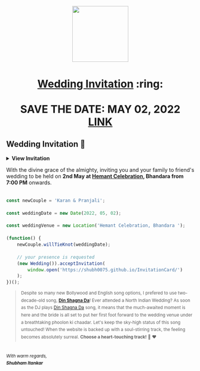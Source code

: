 <p align="center"><a href="https://shubh0075.github.io/InvitationCard/"><img src="./assets/wedding.gif" width="150px" height="150px"/></a></p>
<h1 align="center"><a href="https://shubh0075.github.io/InvitationCard/">Wedding Invitation</a> :ring: <br> <br> SAVE THE DATE: MAY 02, 2022 <br> <a href="https://shubh0075.github.io/InvitationCard/">LINK</a></h1>


## Wedding Invitation :ring:

<details>
  <summary><strong>View Invitation</strong></summary>
  <a href="https://shubh0075.github.io/InvitationCard/"><img src="./assets/img/bests.jpg" /></a>
</details>

With the divine grace of the almighty,
inviting you and your family to friend's wedding to be held on **2nd May at [Hemant Celebration](https://goo.gl/maps/1F7w2JTTfcQUAojh9), Bhandara from 7:00 PM** onwards.

```js

const newCouple = 'Karan & Pranjali';

const weddingDate = new Date(2022, 05, 02);

const weddingVenue = new Location('Hemant Celebration, Bhandara ');

(function() {
    newCouple.willTieKnot(weddingDate);

    // your presence is requested
    (new Wedding()).acceptInvitation(
        window.open('https://shubh0075.github.io/InvitationCard/')
    );
})();


```


> <sup>Despite so many new Bollywood and English song options, I prefered to use two-decade-old song, **[Din Shagna Da](https://youtu.be/X0MDALpV29s)**! Ever attended a North Indian Wedding? As soon as the DJ plays [Din Shagna Da](https://youtu.be/Mj4eK5YViCs) song, it means that the much-awaited moment is here and the bride is all set to put her first foot forward to the wedding venue under a breathtaking phoolon ki chaadar. Let's keep the sky-high status of this song untouched! When the website is backed up with a soul-stirring track, the feeling becomes absolutely surreal. **Choose a heart-touching track!** :musical_note: :heart: </sup>


<br><sup><i>With warm regards,<br>
**Shubham Itankar**<i></sup><br>

